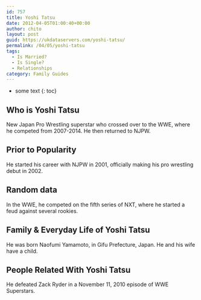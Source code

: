 ```yaml
---
id: 757
title: Yoshi Tatsu
date: 2012-04-05T01:00:40+00:00
author: chito
layout: post
guid: https://ukdataservers.com/yoshi-tatsu/
permalink: /04/05/yoshi-tatsu
tags:
  - Is Married?
  - Is Single?
  - Relationships
category: Family Guides
---
```


* some text
{: toc}
          
          
## Who is  Yoshi Tatsu
                  
                  
                  
New Japan Pro Wrestling superstar who crossed over to the WWE, where he competed from 2007-2014. He then returned to NJPW.
                  
                
                
                
## Prior to Popularity 
                  
                  
                  
He started his career with NJPW in 2001, officially making his pro wrestling debut in 2002.
                  
                
                
                
## Random data 
                  
                  
                  
In the WWE, he competed on the fifth series of NXT, where he started a feud against several rookies.
                  
                
                
                
## Family & Everyday Life of Yoshi Tatsu
                  
                  
                  
He was born Naofumi Yamamoto, in Gifu Prefecture, Japan. He and his wife have a child.
                  
                
                
                
## People Related With  Yoshi Tatsu
                  
                  
                  
He defeated Zack Ryder in a November 11, 2010 episode of WWE Superstars.
                  
                
              
            
          
          
          
    
    
  
